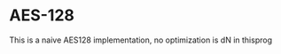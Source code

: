 # AES-128             
This is a naive  AES128 implementation, no optimization is dN in thisprog   
